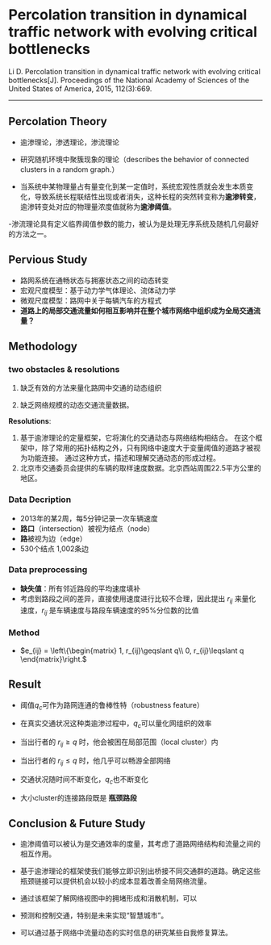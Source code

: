 # Percolation transition in dynamical traffic network with evolving critical bottlenecks

Li D. Percolation transition in dynamical traffic network with evolving critical bottlenecks[J]. Proceedings of the National Academy of Sciences of the United States of America, 2015, 112(3):669.

---

## **Percolation Theory**

- 逾渗理论，渗透理论，渗流理论

- 研究随机环境中聚簇现象的理论（describes the behavior of connected clusters in a random graph.）

- 当系统中某物理量占有量变化到某一定值时，系统宏观性质就会发生本质变化，导致系统长程联结性出现或者消失，这种长程的突然转变称为**逾渗转变**，逾渗转变处对应的物理量浓度值就称为**逾渗阈值**。

-渗流理论具有定义临界阈值参数的能力，被认为是处理无序系统及随机几何最好的方法之一。

## **Pervious Study**

- 路网系统在通畅状态与拥塞状态之间的动态转变
- 宏观尺度模型：基于动力学气体理论、流体动力学
- 微观尺度模型：路网中关于每辆汽车的方程式
- **道路上的局部交通流量如何相互影响并在整个城市网络中组织成为全局交通流量？**

## **Methodology**

### **two obstacles & resolutions**

1. 缺乏有效的方法来量化路网中交通的动态组织

2. 缺乏网络规模的动态交通流量数据。

**Resolutions**:

1. 基于逾渗理论的定量框架，它将演化的交通动态与网络结构相结合。 在这个框架中，除了常用的拓扑结构之外，只有网络中速度大于变量阈值的道路才被视为功能连接。 通过这种方式，描述和理解交通动态的形成过程。
2. 北京市交通委员会提供的车辆的取样速度数据。北京西站周围22.5平方公里的地区。

### **Data Decription**

- 2013年的某2周，每5分钟记录一次车辆速度
- **路口**（intersection）被视为结点（node）
- **路**被视为边（edge）
- 530个结点 1,002条边

### **Data preprocessing**

- **缺失值**：所有邻近路段的平均速度填补
- 考虑到路段之间的差异，直接使用速度进行比较不合理，因此提出 $r_{ij}$ 来量化速度，$r_{ij}$ 是车辆速度与路段车辆速度的95%分位数的比值

### **Method**

- $e_{ij} = \left\{\begin{matrix} 1,  r_{ij}\geqslant q\\ 0, r_{ij}\leqslant q \end{matrix}\right.$

## **Result**

- 阈值$q_c$可作为路网连通的鲁棒性特（robustness feature）


- 在真实交通状况这种类逾渗过程中，$q_c$可以量化网组织的效率
- 当出行者的 $r_{ij}\geqslant q$ 时，他会被困在局部范围（local cluster）内
- 当出行者的 $r_{ij}\leqslant q$ 时，他几乎可以畅游全部网络
- 交通状况随时间不断变化，$q_c$也不断变化
- 大小cluster的连接路段既是 **瓶颈路段**

## **Conclusion & Future Study**

- 逾渗阈值可以被认为是交通效率的度量，其考虑了道路网络结构和流量之间的相互作用。


- 基于逾渗理论的框架使我们能够立即识别出桥接不同交通群的道路。确定这些瓶颈链接可以提供机会以较小的成本显着改善全局网络流量。 
- 通过该框架了解网络视图中的拥堵形成和消散机制，可以
- 预测和控制交通，特别是未来实现“智慧城市”。
- 可以通过基于网络中流量动态的实时信息的研究某些自我修复算法。
